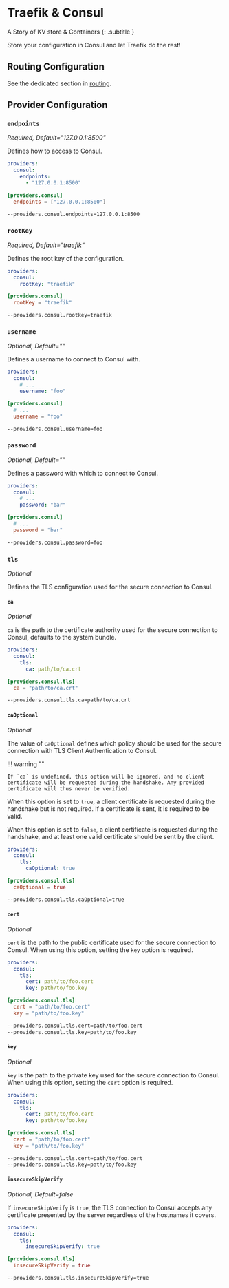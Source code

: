 # Traefik & Consul

A Story of KV store & Containers
{: .subtitle }

Store your configuration in Consul and let Traefik do the rest!

## Routing Configuration

See the dedicated section in [routing](../routing/providers/kv.md).

## Provider Configuration

### `endpoints`

_Required, Default="127.0.0.1:8500"_

Defines how to access to Consul.

```yaml tab="File (YAML)"
providers:
  consul:
    endpoints:
      - "127.0.0.1:8500"
```

```toml tab="File (TOML)"
[providers.consul]
  endpoints = ["127.0.0.1:8500"]
```

```bash tab="CLI"
--providers.consul.endpoints=127.0.0.1:8500
```

### `rootKey`

_Required, Default="traefik"_

Defines the root key of the configuration.

```yaml tab="File (YAML)"
providers:
  consul:
    rootKey: "traefik"
```

```toml tab="File (TOML)"
[providers.consul]
  rootKey = "traefik"
```

```bash tab="CLI"
--providers.consul.rootkey=traefik
```

### `username`

_Optional, Default=""_

Defines a username to connect to Consul with.

```yaml tab="File (YAML)"
providers:
  consul:
    # ...
    username: "foo"
```

```toml tab="File (TOML)"
[providers.consul]
  # ...
  username = "foo"
```

```bash tab="CLI"
--providers.consul.username=foo
```

### `password`

_Optional, Default=""_

Defines a password with which to connect to Consul.

```yaml tab="File (YAML)"
providers:
  consul:
    # ...
    password: "bar"
```

```toml tab="File (TOML)"
[providers.consul]
  # ...
  password = "bar"
```

```bash tab="CLI"
--providers.consul.password=foo
```

### `tls`

_Optional_

Defines the TLS configuration used for the secure connection to Consul.

#### `ca`

_Optional_

`ca` is the path to the certificate authority used for the secure connection to Consul,
defaults to the system bundle.

```yaml tab="File (YAML)"
providers:
  consul:
    tls:
      ca: path/to/ca.crt
```

```toml tab="File (TOML)"
[providers.consul.tls]
  ca = "path/to/ca.crt"
```

```bash tab="CLI"
--providers.consul.tls.ca=path/to/ca.crt
```

#### `caOptional`

_Optional_

The value of `caOptional` defines which policy should be used for the secure connection with TLS Client Authentication to Consul.

!!! warning ""

    If `ca` is undefined, this option will be ignored, and no client certificate will be requested during the handshake. Any provided certificate will thus never be verified.

When this option is set to `true`, a client certificate is requested during the handshake but is not required. If a certificate is sent, it is required to be valid.

When this option is set to `false`, a client certificate is requested during the handshake, and at least one valid certificate should be sent by the client.

```yaml tab="File (YAML)"
providers:
  consul:
    tls:
      caOptional: true
```

```toml tab="File (TOML)"
[providers.consul.tls]
  caOptional = true
```

```bash tab="CLI"
--providers.consul.tls.caOptional=true
```

#### `cert`

_Optional_

`cert` is the path to the public certificate used for the secure connection to Consul.
When using this option, setting the `key` option is required.

```yaml tab="File (YAML)"
providers:
  consul:
    tls:
      cert: path/to/foo.cert
      key: path/to/foo.key
```

```toml tab="File (TOML)"
[providers.consul.tls]
  cert = "path/to/foo.cert"
  key = "path/to/foo.key"
```

```bash tab="CLI"
--providers.consul.tls.cert=path/to/foo.cert
--providers.consul.tls.key=path/to/foo.key
```

#### `key`

_Optional_

`key` is the path to the private key used for the secure connection to Consul.
When using this option, setting the `cert` option is required.

```yaml tab="File (YAML)"
providers:
  consul:
    tls:
      cert: path/to/foo.cert
      key: path/to/foo.key
```

```toml tab="File (TOML)"
[providers.consul.tls]
  cert = "path/to/foo.cert"
  key = "path/to/foo.key"
```

```bash tab="CLI"
--providers.consul.tls.cert=path/to/foo.cert
--providers.consul.tls.key=path/to/foo.key
```

#### `insecureSkipVerify`

_Optional, Default=false_

If `insecureSkipVerify` is `true`, the TLS connection to Consul accepts any certificate presented by the server regardless of the hostnames it covers.

```yaml tab="File (YAML)"
providers:
  consul:
    tls:
      insecureSkipVerify: true
```

```toml tab="File (TOML)"
[providers.consul.tls]
  insecureSkipVerify = true
```

```bash tab="CLI"
--providers.consul.tls.insecureSkipVerify=true
```
